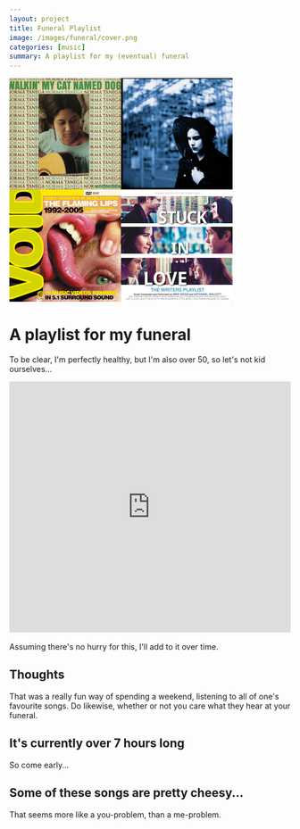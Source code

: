 ```yaml
---
layout: project
title: Funeral Playlist
image: /images/funeral/cover.png
categories: [music]
summary: A playlist for my (eventual) funeral
---
```


![](/images/funeral/title.png)

# A playlist for my funeral

To be clear, I'm perfectly healthy, but I'm also over 50, so let's not kid
ourselves...

<iframe allow="autoplay *; encrypted-media *;" frameborder="0" height="450" style="width:100%;max-width:660px;overflow:hidden;background:transparent;" sandbox="allow-forms allow-popups allow-same-origin allow-scripts allow-storage-access-by-user-activation allow-top-navigation-by-user-activation" src="https://embed.music.apple.com/gb/playlist/funeral/pl.u-qayMsjEb52"></iframe>

Assuming there's no hurry for this, I'll add to it over time.

## Thoughts
That was a really fun way of spending a weekend, listening to all of one's
favourite songs. Do likewise, whether or not you care what they hear at your funeral.

## It's currently over 7 hours long
So come early...

## Some of these songs are pretty cheesy...

That seems more like a you-problem, than a me-problem.
